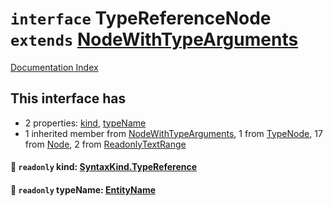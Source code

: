 # `interface` TypeReferenceNode `extends` [NodeWithTypeArguments](../interface.NodeWithTypeArguments/README.md)

[Documentation Index](../README.md)

## This interface has

- 2 properties:
[kind](#-readonly-kind-syntaxkindtypereference),
[typeName](#-readonly-typename-entityname)
- 1 inherited member from [NodeWithTypeArguments](../interface.NodeWithTypeArguments/README.md), 1 from [TypeNode](../interface.TypeNode/README.md), 17 from [Node](../interface.Node/README.md), 2 from [ReadonlyTextRange](../interface.ReadonlyTextRange/README.md)


#### 📄 `readonly` kind: [SyntaxKind.TypeReference](../enum.SyntaxKind/README.md#typereference--184)



#### 📄 `readonly` typeName: [EntityName](../type.EntityName/README.md)



